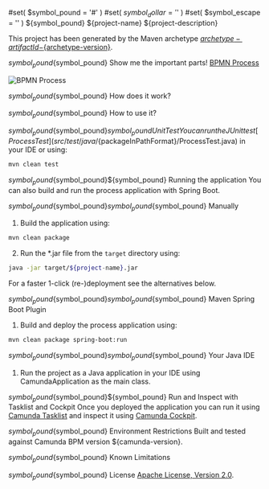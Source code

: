 #set( $symbol_pound = '#' )
#set( $symbol_dollar = '$' )
#set( $symbol_escape = '\' )
${symbol_pound} ${project-name}
${project-description}

This project has been generated by the Maven archetype
[${archetype-artifactId}-${archetype-version}](http://docs.camunda.org/latest/guides/user-guide/#process-applications-maven-project-templates-archetypes).

${symbol_pound}${symbol_pound} Show me the important parts!
[BPMN Process](src/main/resources/process.bpmn)

![BPMN Process](src/main/resources/process.png)

${symbol_pound}${symbol_pound} How does it work?

${symbol_pound}${symbol_pound} How to use it?

${symbol_pound}${symbol_pound}${symbol_pound} Unit Test
You can run the JUnit test [ProcessTest](src/test/java/${packageInPathFormat}/ProcessTest.java) in your IDE or using:

```bash
mvn clean test
```

${symbol_pound}${symbol_pound}${symbol_pound} Running the application
You can also build and run the process application with Spring Boot.

${symbol_pound}${symbol_pound}${symbol_pound}${symbol_pound} Manually
1. Build the application using:

```bash
mvn clean package
```
2. Run the *.jar file from the `target` directory using:

```bash
java -jar target/${project-name}.jar
```

For a faster 1-click (re-)deployment see the alternatives below.

${symbol_pound}${symbol_pound}${symbol_pound}${symbol_pound} Maven Spring Boot Plugin
1. Build and deploy the process application using:

```bash
mvn clean package spring-boot:run
```

${symbol_pound}${symbol_pound}${symbol_pound}${symbol_pound} Your Java IDE
1. Run the project as a Java application in your IDE using CamundaApplication as the main class.

${symbol_pound}${symbol_pound}${symbol_pound} Run and Inspect with Tasklist and Cockpit
Once you deployed the application you can run it using
[Camunda Tasklist](http://docs.camunda.org/latest/guides/user-guide/#tasklist)
and inspect it using
[Camunda Cockpit](http://docs.camunda.org/latest/guides/user-guide/#cockpit).

${symbol_pound}${symbol_pound} Environment Restrictions
Built and tested against Camunda BPM version ${camunda-version}.

${symbol_pound}${symbol_pound} Known Limitations

${symbol_pound}${symbol_pound} License
[Apache License, Version 2.0](http://www.apache.org/licenses/LICENSE-2.0).

<!-- Tweet
New @Camunda example: ${project-name} - ${project-description} https://github.com/camunda-consulting/code/tree/master/snippets/${artifactId}
-->

